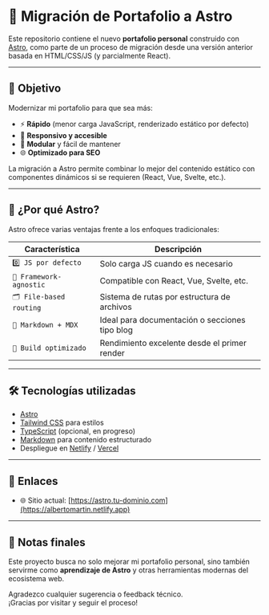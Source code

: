 # 🚀 Migración de Portafolio a Astro

Este repositorio contiene el nuevo **portafolio personal** construido con [Astro](https://astro.build), como parte de un proceso de migración desde una versión anterior basada en HTML/CSS/JS (y parcialmente React).

---

## 📌 Objetivo

Modernizar mi portafolio para que sea más:

- ⚡ **Rápido** (menor carga JavaScript, renderizado estático por defecto)
- 📱 **Responsivo y accesible**
- 🧩 **Modular** y fácil de mantener
- 🌐 **Optimizado para SEO**

La migración a Astro permite combinar lo mejor del contenido estático con componentes dinámicos si se requieren (React, Vue, Svelte, etc.).

---

## 🧠 ¿Por qué Astro?

Astro ofrece varias ventajas frente a los enfoques tradicionales:

| Característica                | Descripción                                      |
|------------------------------|--------------------------------------------------|
| `0️⃣ JS por defecto`         | Solo carga JS cuando es necesario                |
| `🔌 Framework-agnostic`       | Compatible con React, Vue, Svelte, etc.          |
| `🗂️ File-based routing`       | Sistema de rutas por estructura de archivos      |
| `📄 Markdown + MDX`           | Ideal para documentación o secciones tipo blog   |
| `🚀 Build optimizado`         | Rendimiento excelente desde el primer render     |

---

## 🛠️ Tecnologías utilizadas

- [Astro](https://astro.build)
- [Tailwind CSS](https://tailwindcss.com) para estilos
- [TypeScript](https://www.typescriptlang.org/) (opcional, en progreso)
- [Markdown](https://www.markdownguide.org/) para contenido estructurado
- Despliegue en [Netlify](https://netlify.com) / [Vercel](https://vercel.com)

---

## 🔗 Enlaces

- 🌐 Sitio actual: [https://astro.tu-dominio.com](https://albertomartin.netlify.app)

---

## 📝 Notas finales

Este proyecto busca no solo mejorar mi portafolio personal, sino también servirme como **aprendizaje de Astro** y otras herramientas modernas del ecosistema web.

Agradezco cualquier sugerencia o feedback técnico.  
¡Gracias por visitar y seguir el proceso!
